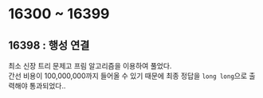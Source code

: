 # 16300 ~ 16399


## 16398 : 행성 연결
최소 신장 트리 문제고 프림 알고리즘을 이용하여 풀었다.  
간선 비용이 100,000,000까지 들어올 수 있기 때문에 최종 정답을 `long long`으로 출력해야 통과되었다..
